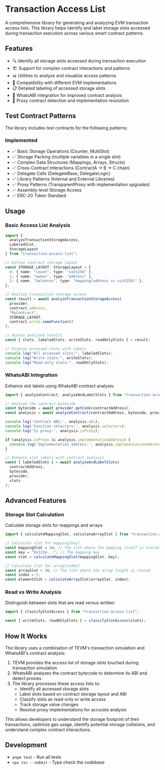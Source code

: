 # Transaction Access List

A comprehensive library for generating and analyzing EVM transaction access lists. This library helps identify and label storage slots accessed during transaction execution across various smart contract patterns.

## Features

- 🔍 Identify all storage slots accessed during transaction execution
- 🏗️ Support for complex contract interactions and patterns
- 📊 Utilities to analyze and visualize access patterns
- 🔄 Compatibility with different EVM implementations
- 📋 Detailed labeling of accessed storage slots
- 🔬 WhatsABI integration for improved contract analysis
- 🧩 Proxy contract detection and implementation resolution

## Test Contract Patterns

The library includes test contracts for the following patterns:

### Implemented

- ✅ Basic Storage Operations (Counter, MultiSlot)
- ✅ Storage Packing (multiple variables in a single slot)
- ✅ Complex Data Structures (Mappings, Arrays, Structs)
- ✅ Cross-Contract Interactions (ContractA → B → C chain)
- ✅ Delegate Calls (DelegateBase, DelegateLogic)
- ✅ Library Patterns (Internal and External Libraries)
- ✅ Proxy Patterns (TransparentProxy with implementation upgrades)
- ✅ Assembly-level Storage Access
- ✅ ERC-20 Token Standard

## Usage

### Basic Access List Analysis

```typescript
import { 
  analyzeTransactionStorageAccess, 
  LabeledSlot, 
  StorageLayout 
} from "transaction-access-list";

// Define contract storage layout
const STORAGE_LAYOUT: StorageLayout = {
  0: { name: "count", type: "uint256" },
  1: { name: "owner", type: "address" },
  2: { name: "balances", type: "mapping(address => uint256)" },
};

// Analyze transaction storage access
const result = await analyzeTransactionStorageAccess(
  provider,
  contract.address,
  "MyContract",
  STORAGE_LAYOUT,
  contract.write.someFunction()
);

// Access analyzed results
const { slots, labeledSlots, writeSlots, readOnlySlots } = result;

// Display accessed slots with labels
console.log("All accessed slots:", labeledSlots);
console.log("Write slots:", writeSlots); 
console.log("Read-only slots:", readOnlySlots);
```

### WhatsABI Integration

Enhance slot labels using WhatsABI contract analysis:

```typescript
import { analyzeContract, analyzeAndLabelSlots } from "transaction-access-list";

// Analyze the contract bytecode
const bytecode = await provider.getCode(contractAddress);
const analysis = await analyzeContract(contractAddress, bytecode, provider);

console.log('Contract ABI:', analysis.abi);
console.log('Function selectors:', analysis.selectors);
console.log('Is proxy:', analysis.isProxy);

if (analysis.isProxy && analysis.implementationAddress) {
  console.log('Implementation address:', analysis.implementationAddress);
}

// Enhance slot labels with contract analysis
const { labeledSlots } = await analyzeAndLabelSlots(
  contractAddress,
  bytecode,
  provider,
  slots
);
```

## Advanced Features

### Storage Slot Calculation

Calculate storage slots for mappings and arrays:

```typescript
import { calculateMappingSlot, calculateArraySlot } from "transaction-access-list";

// Calculate slot for mapping[key]
const mappingSlot = 2n; // The slot where the mapping itself is stored
const key = "0x1234..."; // The mapping key
const slot = calculateMappingSlot(mappingSlot, key);

// Calculate slot for array[index]
const arraySlot = 3n; // The slot where the array length is stored
const index = 5;
const elementSlot = calculateArraySlot(arraySlot, index);
```

### Read vs Write Analysis

Distinguish between slots that are read versus written:

```typescript
import { classifySlotAccess } from "transaction-access-list";

const { writeSlots, readOnlySlots } = classifySlotAccess(slots);
```

## How It Works

The library uses a combination of TEVM's transaction simulation and WhatsABI's contract analysis:

1. TEVM provides the access list of storage slots touched during transaction simulation
2. WhatsABI analyzes the contract bytecode to determine its ABI and detect proxies
3. The library processes these access lists to:
   - Identify all accessed storage slots
   - Label slots based on contract storage layout and ABI
   - Classify slots as read-only or write access
   - Track storage value changes
   - Resolve proxy implementations for accurate analysis

This allows developers to understand the storage footprint of their transactions, optimize gas usage, identify potential storage collisions, and understand complex contract interactions.

## Development

- `pnpm test` - Run all tests
- `npx tsc --noEmit` - Type check the codebase
